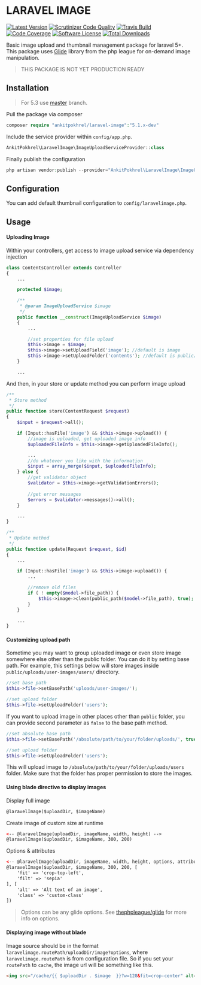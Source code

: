 # LARAVEL IMAGE
[![Latest Version](https://img.shields.io/github/release/ankitpokhrel/laravel-image.svg?style=flat-square)](https://github.com/ankitpokhrel/laravel-image/releases)
[![Scrutinizer Code Quality](https://img.shields.io/scrutinizer/g/ankitpokhrel/laravel-image/5.1.svg?style=flat-square)](https://scrutinizer-ci.com/g/ankitpokhrel/laravel-image/?branch=master)
[![Travis Build](https://img.shields.io/travis/ankitpokhrel/laravel-imag/5.1.svg?style=flat-square)](https://travis-ci.org/ankitpokhrel/laravel-image)
[![Code Coverage](https://img.shields.io/scrutinizer/coverage/g/ankitpokhrel/laravel-image/5.1.svg?style=flat-square)](https://scrutinizer-ci.com/g/ankitpokhrel/laravel-image/?branch=master)
[![Software License](https://img.shields.io/badge/license-MIT-brightgreen.svg?style=flat-square)](LICENSE)
[![Total Downloads](https://img.shields.io/packagist/dt/ankitpokhrel/laravel-image.svg?style=flat-square)](https://packagist.org/packages/ankitpokhrel/laravel-image)

Basic image upload and thumbnail management package for laravel 5+. This package uses [Glide](http://glide.thephpleague.com/) library from the php league for on-demand image manipulation.

> THIS PACKAGE IS NOT YET PRODUCTION READY

## Installation

> For 5.3 use [master](https://github.com/ankitpokhrel/laravel-image) branch.

Pull the package via composer

```php
composer require "ankitpokhrel/laravel-image":"5.1.x-dev"
```

Include the service provider within `config/app.php`.

```php
AnkitPokhrel\LaravelImage\ImageUploadServiceProvider::class
```

Finally publish the configuration
```php
php artisan vendor:publish --provider="AnkitPokhrel\LaravelImage\ImageUploadServiceProvider"
```

## Configuration
You can add default thumbnail configuration to `config/laravelimage.php`.

## Usage

#### Uploading Image
Within your controllers, get access to image upload service via dependency injection
```php
class ContentsController extends Controller
{
    ...

    protected $image;

    /**
     * @param ImageUploadService $image
     */
    public function __construct(ImageUploadService $image)
    {
        ...

        //set properties for file upload
        $this->image = $image;
        $this->image->setUploadField('image'); //default is image
        $this->image->setUploadFolder('contents'); //default is public/uploads/contents
    }

    ...

```

And then, in your store or update method you can perform image upload
```php
/**
 * Store method
 */
public function store(ContentRequest $request)
{
    $input = $request->all();

    if (Input::hasFile('image') && $this->image->upload()) {
        //image is uploaded, get uploaded image info
        $uploadedFileInfo = $this->image->getUploadedFileInfo();

        ...
        //do whatever you like with the information
        $input = array_merge($input, $uploadedFileInfo);
    } else {
        //get validator object
        $validator = $this->image->getValidationErrors();
        
        //get error messages
        $errors = $validator->messages()->all();
    }

    ...
}

/**
 * Update method
 */
public function update(Request $request, $id)
{
    ...

    if (Input::hasFile('image') && $this->image->upload()) {
        ...

        //remove old files
        if ( ! empty($model->file_path)) {
            $this->image->clean(public_path($model->file_path), true);
        }
    }

    ...
}
```

#### Customizing upload path

Sometime you may want to group uploaded image or even store image somewhere else other than the public folder. 
You can do it by setting base path. For example, this settings below will store images inside 
`public/uploads/user-images/users/` directory.

```php
//set base path
$this->file->setBasePath('uploads/user-images/');

//set upload folder
$this->file->setUploadFolder('users');
```

If you want to upload image in other places other than `public` folder, you can provide second parameter as `false` 
to the base path method.

```php
//set absolute base path
$this->file->setBasePath('/absolute/path/to/your/folder/uploads/', true);

//set upload folder
$this->file->setUploadFolder('users');
```

This will upload image to `/absolute/path/to/your/folder/uploads/users` folder. Make sure that the folder has proper 
permission to store the images.

#### Using blade directive to display images

Display full image
```html
@laravelImage($uploadDir, $imageName)
```

Create image of custom size at runtime
```html
<-- @laravelImage(uploadDir, imageName, width, height) -->
@laravelImage($uploadDir, $imageName, 300, 200)
```

Options & attributes
```html
<-- @laravelImage(uploadDir, imageName, width, height, options, attributes) -->
@laravelImage($uploadDir, $imageName, 300, 200, [
    'fit' => 'crop-top-left',
    'filt' => 'sepia'
], [
    'alt' => 'Alt text of an image',
    'class' => 'custom-class'
])
```

> Options can be any glide options. See [thephpleague/glide](http://glide.thephpleague.com/) for more info on options.

#### Displaying image without blade
 
 Image source should be in the format `laravelimage.routePath/uploadDir/image?options`, where `laravelimage.routePath` is from configuration file.
 So if you set your `routePath` to `cache`, the image url will be something like this.

```html
<img src="/cache/{{ $uploadDir . $image  }}?w=128&fit=crop-center" alt="" />
```
